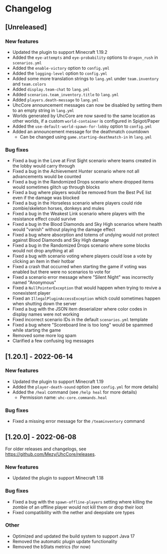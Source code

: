 # Changelog

## [Unreleased]

### New features

- Updated the plugin to support Minecraft 1.19.2
- Added the `eye-attempts` and `eye-probability` options to `dragon_rush` in `scenarios.yml`
- Added the `enable-victory` option to `config.yml`
- Added the `logging-level` option to `config.yml`
- Added some more translation strings to `lang.yml` under `team.inventory` and `team.colors`
- Added `display.team-chat` to `lang.yml`
- Added `scenarios.team_inventory.title` to `lang.yml`
- Added `players.death-message` to `lang.yml`
- UhcCore announcement messages can now be disabled by setting them to an empty string in `lang.yml`
- Worlds generated by UhcCore are now saved to the same location as other
worlds, if a custom `world-container` is configured in Spigot/Paper
- Added the `use-default-world-spawn-for-lobby` option to `config.yml`
- Added an announcement message for the deathmatch countdown
    - Can be changed using `game.starting-deathmatch-in` in `lang.yml`

### Bug fixes

- Fixed a bug in the Love at First Sight scenario where teams created in the lobby would carry through
- Fixed a bug in the Achievement Hunter scenario where not all advancements would be counted
- Fixed a bug in the Randomized Drops scenario where dropped items would sometimes glitch up through blocks
- Fixed a bug where players would be removed from the Best PvE list even if the damage was blocked
- Fixed a bug in the Horseless scenario where players could ride zombie/skeleton horses, donkeys and mules
- Fixed a bug in the Weakest Link scenario where players with the resistance effect could survive
- Fixed a bug in the Blood Diamonds and Sky High scenarios where health would "vanish" without playing the damage effect
- Fixed a bug where absorption and totems of undying would not protect against Blood Diamonds and Sky High damage
- Fixed a bug in the Randomized Drops scenario where some blocks would not drop anything at all
- Fixed a bug with scenario voting where players could lose a vote by clicking an item in their hotbar
- Fixed a crash that occurred when starting the game if voting was enabled but there were no scenarios to vote for
- Fixed a scenario error message where "Silent Night" was incorrectly named "Anonymous"
- Fixed a `NullPointerException` that would happen when trying to revive a nonexistent player
- Fixed an `IllegalPluginAccessException` which could sometimes happen when shutting down the server
- Fixed a bug with the JSON item deserializer where color codes in display names were not working
- Fixed incorrect scenario IDs in the default `scenarios.yml` template
- Fixed a bug where "Scoreboard line is too long" would be spammed while starting the game
- Removed some more log spam
- Clarified a few confusing log messages

## [1.20.1] - 2022-06-14

### New features

- Updated the plugin to support Minecraft 1.19
- Added the `player-death-sound` option (see `config.yml` for more details)
- Added the `/heal` command (see `/help heal` for more details)
    - Permission name: `uhc-core.commands.heal`

### Bug fixes

- Fixed a missing error message for the `/teaminventory` command

## [1.20.0] - 2022-06-08

For older releases and changelogs, see
<https://github.com/Mezy/UhcCore/releases>.

### New features

- Updated the plugin to support Minecraft 1.18

### Bug fixes

- Fixed a bug with the `spawn-offline-players` setting where killing
the zombie of an offline player would not kill them or drop their loot
- Fixed compatibility with the nether and deepslate ore types

### Other

- Optimized and updated the build system to support Java 17
- Removed the automatic plugin update functionality
- Removed the bStats metrics (for now)
